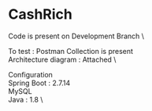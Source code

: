 # CashRich
Code is present on Development Branch \

To test : Postman Collection is present \
Architecture diagram : Attached \

Configuration \
Spring Boot : 2.7.14 \
MySQL \
Java : 1.8 \
